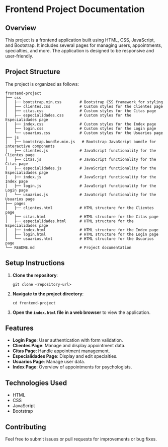 # Frontend Project Documentation

## Overview
This project is a frontend application built using HTML, CSS, JavaScript, and Bootstrap. It includes several pages for managing users, appointments, specialties, and more. The application is designed to be responsive and user-friendly.

## Project Structure
The project is organized as follows:

```
frontend-project
├── css
│   ├── bootstrap.min.css        # Bootstrap CSS framework for styling
│   ├── clientes.css             # Custom styles for the Clientes page
│   ├── citas.css                # Custom styles for the Citas page
│   ├── especialidades.css       # Custom styles for the Especialidades page
│   ├── index.css                # Custom styles for the Index page
│   ├── login.css                # Custom styles for the Login page
│   └── usuarios.css             # Custom styles for the Usuarios page
├── js
│   ├── bootstrap.bundle.min.js   # Bootstrap JavaScript bundle for interactive components
│   ├── clientes.js              # JavaScript functionality for the Clientes page
│   ├── citas.js                 # JavaScript functionality for the Citas page
│   ├── especialidades.js        # JavaScript functionality for the Especialidades page
│   ├── index.js                 # JavaScript functionality for the Index page
│   ├── login.js                 # JavaScript functionality for the Login page
│   └── usuarios.js              # JavaScript functionality for the Usuarios page
├── pages
│   ├── clientes.html            # HTML structure for the Clientes page
│   ├── citas.html               # HTML structure for the Citas page
│   ├── especialidades.html      # HTML structure for the Especialidades page
│   ├── index.html               # HTML structure for the Index page
│   ├── login.html               # HTML structure for the Login page
│   └── usuarios.html            # HTML structure for the Usuarios page
└── README.md                    # Project documentation
```

## Setup Instructions
1. **Clone the repository**: 
   ```
   git clone <repository-url>
   ```
2. **Navigate to the project directory**:
   ```
   cd frontend-project
   ```
3. **Open the `index.html` file in a web browser** to view the application.

## Features
- **Login Page**: User authentication with form validation.
- **Clientes Page**: Manage and display appointment data.
- **Citas Page**: Handle appointment management.
- **Especialidades Page**: Display and edit specialties.
- **Usuarios Page**: Manage user data.
- **Index Page**: Overview of appointments for psychologists.

## Technologies Used
- HTML
- CSS
- JavaScript
- Bootstrap

## Contributing
Feel free to submit issues or pull requests for improvements or bug fixes.